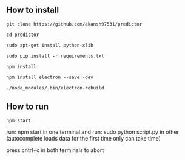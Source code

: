
## How to install
```
git clone https://github.com/akansh97531/predictor

cd predictor

sudo apt-get install python-xlib

sudo pip install -r requirements.txt

npm install

npm install electron --save -dev

./node_modules/.bin/electron-rebuild

```
## How to run

```
npm start
```
run: npm start    in one terminal 
and run: sudo python script.py   in other (autocomplete loads data for the first time only can take time)

press cntrl+c in both terminals to abort